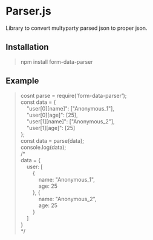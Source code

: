 # Parser.js
Library to convert multyparty parsed json to proper json.

## Installation
> npm install form-data-parser

## Example
> cosnt parse = require('form-data-parser'); \
> const data = { \
> &nbsp;&nbsp;&nbsp;&nbsp;"user[0][name]": ["Anonymous_1"], \
> &nbsp;&nbsp;&nbsp;&nbsp;"user[0][age]": [25], \
> &nbsp;&nbsp;&nbsp;&nbsp;"user[1][name]": ["Anonymous_2"], \
> &nbsp;&nbsp;&nbsp;&nbsp;"user[1][age]": [25] \
> };\
> const data = parse(data);\
> console.log(data);\
> /*\
>   data = {\
>   &nbsp;&nbsp;&nbsp;&nbsp;user: [\
>   &nbsp;&nbsp;&nbsp;&nbsp;&nbsp;&nbsp;&nbsp;&nbsp;{\
>   &nbsp;&nbsp;&nbsp;&nbsp;&nbsp;&nbsp;&nbsp;&nbsp;&nbsp;&nbsp;&nbsp;&nbsp;name: "Anonymous_1",\
>   &nbsp;&nbsp;&nbsp;&nbsp;&nbsp;&nbsp;&nbsp;&nbsp;&nbsp;&nbsp;&nbsp;&nbsp;age: 25     
>   &nbsp;&nbsp;&nbsp;&nbsp;&nbsp;&nbsp;&nbsp;&nbsp;}, {\
>   &nbsp;&nbsp;&nbsp;&nbsp;&nbsp;&nbsp;&nbsp;&nbsp;&nbsp;&nbsp;&nbsp;&nbsp;name: "Anonymous_2",\
>   &nbsp;&nbsp;&nbsp;&nbsp;&nbsp;&nbsp;&nbsp;&nbsp;&nbsp;&nbsp;&nbsp;&nbsp;age: 25\
>   &nbsp;&nbsp;&nbsp;&nbsp;&nbsp;&nbsp;&nbsp;&nbsp;}\
>   &nbsp;&nbsp;&nbsp;&nbsp;]\
>    }\
> */
